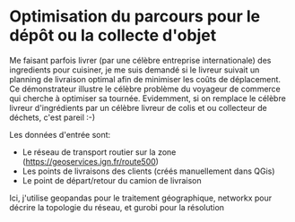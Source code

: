 # Optimisation du parcours pour le dépôt ou la collecte d'objet

Me faisant parfois livrer (par une célèbre entreprise internationale) des ingredients pour cuisiner, je me suis demandé
si le livreur suivait un planning de livraison optimal afin de minimiser les coûts de déplacement.
Ce démonstrateur illustre le célèbre problème du voyageur de commerce qui cherche à optimiser sa tournée.
Evidemment, si on remplace le célèbre livreur d'ingrédients par un célèbre livreur de colis et ou collecteur de déchets, c'est pareil :-)

Les données d'entrée sont:
- Le réseau de transport routier sur la zone (https://geoservices.ign.fr/route500)
- Les points de livraisons des clients (créés manuellement dans QGis)
- Le point de départ/retour du camion de livraison

Ici, j'utilise geopandas pour le traitement géographique, networkx pour décrire la topologie du réseau, et gurobi pour la résolution
